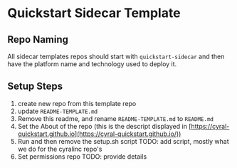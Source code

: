 # Quickstart Sidecar Template

## Repo Naming 

All sidecar templates repos should start with `quickstart-sidecar` and then have the platform name and technology used to deploy it. 

## Setup Steps

1) create new repo from this template repo
2) update `README-TEMPLATE.md` 
3) Remove this readme, and rename   `README-TEMPLATE.md` to `README.md`
4) Set the About of the repo (this is the descript displayed in [https://cyral-quickstart.github.io](https://cyral-quickstart.github.io/))
5) Run and then remove the setup.sh script TODO: add script, mostly what we do for the cyralinc repo's
6) Set permissions repo TODO: provide details
